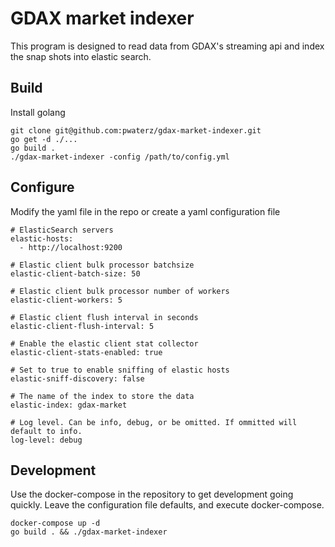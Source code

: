 # GDAX market indexer
This program is designed to read data from GDAX's streaming api and index the snap shots into elastic search.

## Build
Install golang
```
git clone git@github.com:pwaterz/gdax-market-indexer.git
go get -d ./...
go build .
./gdax-market-indexer -config /path/to/config.yml
```
## Configure
Modify the yaml file in the repo or create a yaml configuration file
```
# ElasticSearch servers
elastic-hosts:
  - http://localhost:9200

# Elastic client bulk processor batchsize
elastic-client-batch-size: 50

# Elastic client bulk processor number of workers
elastic-client-workers: 5

# Elastic client flush interval in seconds
elastic-client-flush-interval: 5

# Enable the elastic client stat collector
elastic-client-stats-enabled: true

# Set to true to enable sniffing of elastic hosts
elastic-sniff-discovery: false

# The name of the index to store the data
elastic-index: gdax-market

# Log level. Can be info, debug, or be omitted. If ommitted will default to info.
log-level: debug
```
## Development
Use the docker-compose in the repository to get development going quickly. Leave the configuration file defaults, and execute docker-compose.

```
docker-compose up -d
go build . && ./gdax-market-indexer
```
